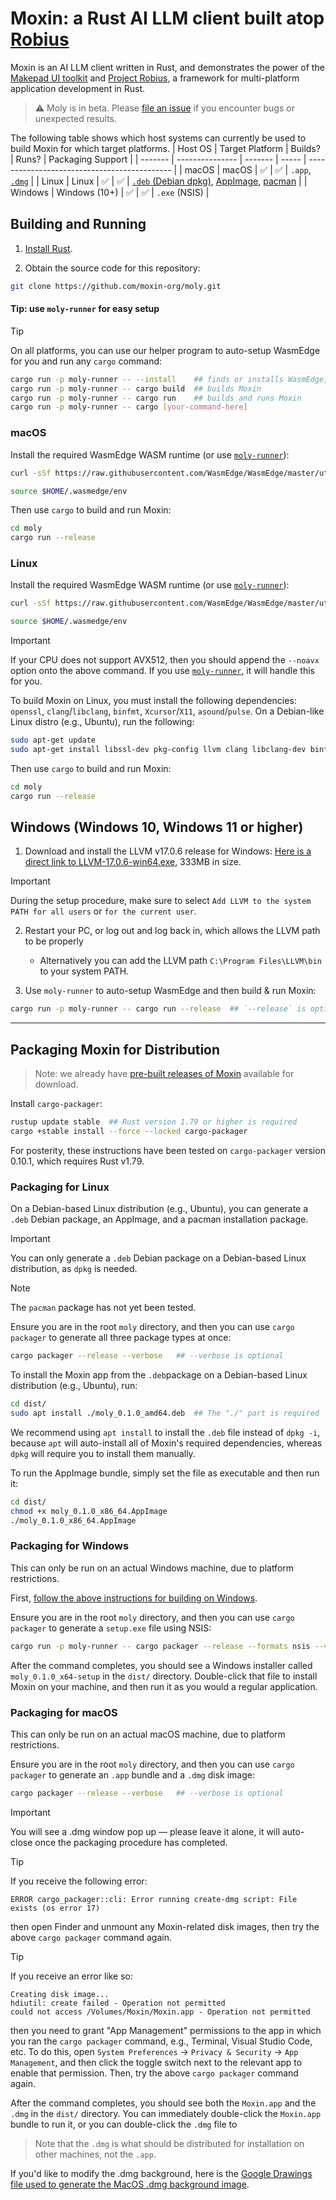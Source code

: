 # Moxin: a Rust AI LLM client built atop [Robius](https://github.com/project-robius)

Moxin is an AI LLM client written in Rust, and demonstrates the power of the [Makepad UI toolkit](https://github.com/makepad/makepad) and [Project Robius](https://github.com/project-robius), a framework for multi-platform application development in Rust.

> ⚠️ Moly is in beta. Please [file an issue](https://github.com/moxin-org/moly/issues/new) if you encounter bugs or unexpected results.

The following table shows which host systems can currently be used to build Moxin for which target platforms.
| Host OS | Target Platform | Builds? | Runs? | Packaging Support |
| ------- | --------------- | ------- | ----- | -------------------------------------------- |
| macOS | macOS | ✅ | ✅ | `.app`, [`.dmg`] |
| Linux | Linux | ✅ | ✅ | [`.deb` (Debian dpkg)], [AppImage], [pacman] |
| Windows | Windows (10+) | ✅ | ✅ | `.exe` (NSIS) |

## Building and Running

1. [Install Rust](https://www.rust-lang.org/tools/install).

2. Obtain the source code for this repository:

```sh
git clone https://github.com/moxin-org/moly.git
```

#### Tip: use `moly-runner` for easy setup

> [!TIP]
> On all platforms, you can use our helper program to auto-setup WasmEdge for you and run any `cargo` command:
>
> ```sh
> cargo run -p moly-runner -- --install    ## finds or installs WasmEdge, then stops.
> cargo run -p moly-runner -- cargo build  ## builds Moxin
> cargo run -p moly-runner -- cargo run    ## builds and runs Moxin
> cargo run -p moly-runner -- cargo [your-command-here]
> ```

### macOS

Install the required WasmEdge WASM runtime (or use [`moly-runner`](#tip-use-moly-runner-for-easy-setup)):

```sh
curl -sSf https://raw.githubusercontent.com/WasmEdge/WasmEdge/master/utils/install_v2.sh | bash -s -- --version=0.14.0

source $HOME/.wasmedge/env
```

Then use `cargo` to build and run Moxin:

```sh
cd moly
cargo run --release
```

### Linux

Install the required WasmEdge WASM runtime (or use [`moly-runner`](#tip-use-moly-runner-for-easy-setup)):

```sh
curl -sSf https://raw.githubusercontent.com/WasmEdge/WasmEdge/master/utils/install_v2.sh | bash -s -- --version=0.14.0

source $HOME/.wasmedge/env
```

> [!IMPORTANT]
> If your CPU does not support AVX512, then you should append the `--noavx` option onto the above command.
> If you use [`moly-runner`](#tip-use-moly-runner-for-easy-setup), it will handle this for you.

To build Moxin on Linux, you must install the following dependencies:
`openssl`, `clang`/`libclang`, `binfmt`, `Xcursor`/`X11`, `asound`/`pulse`.
On a Debian-like Linux distro (e.g., Ubuntu), run the following:

```sh
sudo apt-get update
sudo apt-get install libssl-dev pkg-config llvm clang libclang-dev binfmt-support libxcursor-dev libx11-dev libasound2-dev libpulse-dev
```

Then use `cargo` to build and run Moxin:

```sh
cd moly
cargo run --release
```

## Windows (Windows 10, Windows 11 or higher)

1.  Download and install the LLVM v17.0.6 release for Windows: [Here is a direct link to LLVM-17.0.6-win64.exe](https://github.com/llvm/llvm-project/releases/download/llvmorg-17.0.6/LLVM-17.0.6-win64.exe), 333MB in size.

> [!IMPORTANT]
> During the setup procedure, make sure to select `Add LLVM to the system PATH for all users` or `for the current user`.

2. Restart your PC, or log out and log back in, which allows the LLVM path to be properly

   - Alternatively you can add the LLVM path `C:\Program Files\LLVM\bin` to your system PATH.

3. Use `moly-runner` to auto-setup WasmEdge and then build & run Moxin:

```sh
cargo run -p moly-runner -- cargo run --release  ## `--release` is optional
```

---

## Packaging Moxin for Distribution

> Note: we already have [pre-built releases of Moxin](https://github.com/moxin-org/moly/releases) available for download.

Install `cargo-packager`:

```sh
rustup update stable  ## Rust version 1.79 or higher is required
cargo +stable install --force --locked cargo-packager
```

For posterity, these instructions have been tested on `cargo-packager` version 0.10.1, which requires Rust v1.79.

### Packaging for Linux

On a Debian-based Linux distribution (e.g., Ubuntu), you can generate a `.deb` Debian package, an AppImage, and a pacman installation package.

> [!IMPORTANT]
> You can only generate a `.deb` Debian package on a Debian-based Linux distribution, as `dpkg` is needed.

> [!NOTE]
> The `pacman` package has not yet been tested.

Ensure you are in the root `moly` directory, and then you can use `cargo packager` to generate all three package types at once:

```sh
cargo packager --release --verbose   ## --verbose is optional
```

To install the Moxin app from the `.deb`package on a Debian-based Linux distribution (e.g., Ubuntu), run:

```sh
cd dist/
sudo apt install ./moly_0.1.0_amd64.deb  ## The "./" part is required
```

We recommend using `apt install` to install the `.deb` file instead of `dpkg -i`, because `apt` will auto-install all of Moxin's required dependencies, whereas `dpkg` will require you to install them manually.

To run the AppImage bundle, simply set the file as executable and then run it:

```sh
cd dist/
chmod +x moly_0.1.0_x86_64.AppImage
./moly_0.1.0_x86_64.AppImage
```

### Packaging for Windows

This can only be run on an actual Windows machine, due to platform restrictions.

First, [follow the above instructions for building on Windows](#windows-windows-10-windows-11-or-higher).

Ensure you are in the root `moly` directory, and then you can use `cargo packager` to generate a `setup.exe` file using NSIS:

```sh
cargo run -p moly-runner -- cargo packager --release --formats nsis --verbose   ## --verbose is optional
```

After the command completes, you should see a Windows installer called `moly_0.1.0_x64-setup` in the `dist/` directory.
Double-click that file to install Moxin on your machine, and then run it as you would a regular application.

### Packaging for macOS

This can only be run on an actual macOS machine, due to platform restrictions.

Ensure you are in the root `moly` directory, and then you can use `cargo packager` to generate an `.app` bundle and a `.dmg` disk image:

```sh
cargo packager --release --verbose   ## --verbose is optional
```

> [!IMPORTANT]
> You will see a .dmg window pop up — please leave it alone, it will auto-close once the packaging procedure has completed.

> [!TIP]
> If you receive the following error:
>
> ```
> ERROR cargo_packager::cli: Error running create-dmg script: File exists (os error 17)
> ```
>
> then open Finder and unmount any Moxin-related disk images, then try the above `cargo packager` command again.

> [!TIP]
> If you receive an error like so:
>
> ```
> Creating disk image...
> hdiutil: create failed - Operation not permitted
> could not access /Volumes/Moxin/Moxin.app - Operation not permitted
> ```
>
> then you need to grant "App Management" permissions to the app in which you ran the `cargo packager` command, e.g., Terminal, Visual Studio Code, etc.
> To do this, open `System Preferences` → `Privacy & Security` → `App Management`,
> and then click the toggle switch next to the relevant app to enable that permission.
> Then, try the above `cargo packager` command again.

After the command completes, you should see both the `Moxin.app` and the `.dmg` in the `dist/` directory.
You can immediately double-click the `Moxin.app` bundle to run it, or you can double-click the `.dmg` file to

> Note that the `.dmg` is what should be distributed for installation on other machines, not the `.app`.

If you'd like to modify the .dmg background, here is the [Google Drawings file used to generate the MacOS .dmg background image](https://docs.google.com/drawings/d/1Uq13nAsCKFrl4s16HeLqpVfQ-vbF7v2Z8HFyqgeyrbE/edit?usp=sharing).

[`.dmg`]: https://support.apple.com/en-gb/guide/mac-help/mh35835/mac
[`.deb` (Debian dpkg)]: https://www.debian.org/doc/manuals/debian-faq/pkg-basics.en.html#package
[AppImage]: https://appimage.org/
[pacman]: https://pacman.archlinux.page/pacman.8.html
